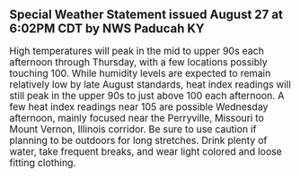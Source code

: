 <p>
   <h2>Special Weather Statement issued August 27 at 6:02PM CDT by NWS Paducah KY</h2>
   <div style="font-size:120%">High temperatures will peak in the mid to upper 90s each afternoon
      through Thursday, with a few locations possibly touching 100.
      While humidity levels are expected to remain relatively low by
      late August standards, heat index readings will still peak in the
      upper 90s to just above 100 each afternoon. A few heat index
      readings near 105 are possible Wednesday afternoon, mainly focused
      near the Perryville, Missouri to Mount Vernon, Illinois corridor.
      Be sure to use caution if planning to be outdoors for long
      stretches. Drink plenty of water, take frequent breaks, and wear
      light colored and loose fitting clothing.
   </div>
</p>